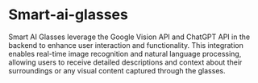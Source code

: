# Smart-ai-glasses
Smart AI Glasses leverage the Google Vision API and ChatGPT API in the backend to enhance user interaction and functionality. This integration enables real-time image recognition and natural language processing, allowing users to receive detailed descriptions and context about their surroundings or any visual content captured through the glasses.
